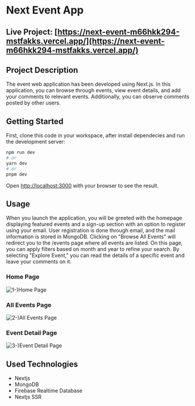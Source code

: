 # Next Event App

## Live Project: [https://next-event-m66hkk294-mstfakks.vercel.app/](https://next-event-m66hkk294-mstfakks.vercel.app/)

## Project Description
The event web application has been developed using Next.js. In this application, you can browse through events, view event details, and add your comments to relevant events. Additionally, you can observe comments posted by other users.

## Getting Started

First, clone this code in your workspace, after install dependecies and run the development server:

```bash
npm run dev
# or
yarn dev
# or
pnpm dev
```

Open [http://localhost:3000](http://localhost:3000) with your browser to see the result.

## Usage
When you launch the application, you will be greeted with the homepage displaying featured events and a sign-up section with an option to register using your email. User registration is done through email, and the mail information is stored in MongoDB. Clicking on "Browse All Events" will redirect you to the /events page where all events are listed. On this page, you can apply filters based on month and year to refine your search. By selecting "Explore Event," you can read the details of a specific event and leave your comments on it.

### Home Page
![1-)Home Page](https://github.com/mstfakks/next-event-app/assets/45832074/51af3740-ea58-4ee1-89a0-daf1050c5558)

### All Events Page
![2-)All Events Page](https://github.com/mstfakks/next-event-app/assets/45832074/7492b38e-0733-4017-b976-92e39052ec47)

### Event Detail Page
![3-)Event Detail Page](https://github.com/mstfakks/next-event-app/assets/45832074/69da6a78-6919-4824-b8cf-df8cde8f443a)

## Used Technologies
- Nextjs
- MongoDB
- Firebase Realtime Database
- Nextjs SSR



